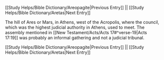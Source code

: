 [[Study Helps/Bible Dictionary/Areopagite|Previous Entry]]  ||  [[Study Helps/Bible Dictionary/Aretas|Next Entry]]

 The hill of Ares or Mars, in Athens, west of the Acropolis, where the council, which was the highest judicial authority in Athens, used to meet. The assembly mentioned in [[New Testament/Acts/Acts 17#^verse-19|Acts 17:19]] was probably an informal gathering and not a judicial tribunal.

[[Study Helps/Bible Dictionary/Areopagite|Previous Entry]]  ||  [[Study Helps/Bible Dictionary/Aretas|Next Entry]]